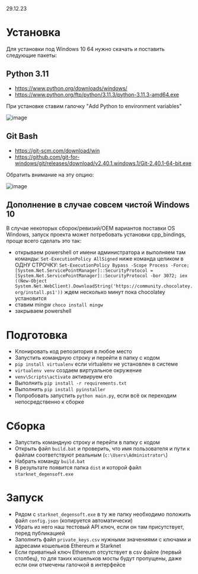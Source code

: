 29.12.23

# Установка

Для установки под Windows 10 64 нужно скачать и поставить следующие пакеты:

## Python 3.11

* https://www.python.org/downloads/windows/
* https://www.python.org/ftp/python/3.11.3/python-3.11.3-amd64.exe

При установке ставим галочку "Add Python to environment variables"

![image](https://github.com/slavik-investor/starknetArs/assets/591138/7031d644-d6c2-42b5-90e9-f7560f65cbe2)


## Git Bash
* https://git-scm.com/download/win
* https://github.com/git-for-windows/git/releases/download/v2.40.1.windows.1/Git-2.40.1-64-bit.exe

Обратить внимание на эту опцию:

![image](https://github.com/slavik-investor/starknetArs/assets/591138/4ccd9fe7-af20-485b-9bbc-d789098b9aca)

## Дополнение в случае совсем чистой Windows 10
В случае некоторых сборок/ревизий/OEM вариантов поставки OS Windows, запуск проекта может потребовать установки cpp_bindings, проще всего сделать это так:
* открываем powershell от имени администратора и выполняем там команды:
``Set-ExecutionPolicy AllSigned``
ниже команда целиком в ОДНУ СТРОЧКУ:
``Set-ExecutionPolicy Bypass -Scope Process -Force; [System.Net.ServicePointManager]::SecurityProtocol = [System.Net.ServicePointManager]::SecurityProtocol -bor 3072; iex ((New-Object System.Net.WebClient).DownloadString('https://community.chocolatey.org/install.ps1'))``
ждем несколько минут пока chocolatey установится
* ставим mingw
``choco install mingw``
* закрываем powershell

# Подготовка

* Клонировать код репозитория в любое место
* Запустить командную строку и перейти в папку с кодом
* `pip install virtualenv` если virtualenv не установлен  в системе
* `virtualenv venv` создаем виртуальное окружение
* `venv\Scripts\activate` активируем его
* Выполнить `pip install -r requirements.txt`
* Выполнить `pip install pyinstaller`
* Попробовать запустить `python main.py`, если всё ок переходим непосредственно к сборке

# Сборка
* Запустить командную строку и перейти в папку с кодом
* Открыть файл `build.bat` и проверить, что имя пользователя и пути к файлам соответствуют реальным (`c:\Users\Administrator\`)
* Набрать команду `build.bat`
* В результате появится папка `dist` и которой файл `starknet_degensoft.exe`

# Запуск

* Рядом с `starknet_degensoft.exe` в ту же папку необходимо положить файл `config.json` (копируется автоматически)
* Убрать из него наш тестовый API ключ, если он там присутствует, перед публикацией
* Заполнить файл `private_keys.csv` нужными значениями с ключами и адресами кошельков Ethereum и Starknet
* Если приватный ключ Ethereum отсутствует в csv файле (первый столбец), то для таких кошельков мосты будут пропущены, даже если они отмечены галочкой в интерфейсе
